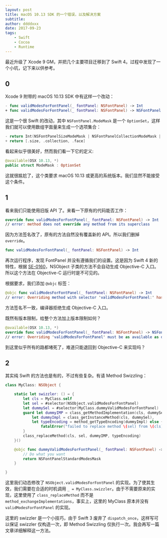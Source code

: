 ```yaml
---
layout: post
title: macOS 10.13 SDK 的一个错误，以及解决方案
subtitle:
author: ddddxxx
date: 2017-09-23
tags:
    - Swift
    - Cocoa
    - Runtime
---
```


最近升级了 Xcode 9 GM，并把几个主要项目迁移到了 Swift 4。过程中发现了一个小坑，记下来以供参考。

## 0

Xcode 9 附带的 macOS 10.13 SDK 中有这样一个改动：

```swift
- func validModesForFontPanel(_ fontPanel: NSFontPanel) -> Int
+ func validModesForFontPanel(_ fontPanel: NSFontPanel) -> NSFontPanel.ModeMask
```

这是一个很 Swift 的改动，其中 `NSFontPanel.ModeMask` 是一个 `OptionSet`，这样我们就可以使用数组字面量来生成一个选项集合：

```swift
- return Int(NSFontPanelSizeModeMask | NSFontPanelCollectionModeMask | NSFontPanelFaceModeMask)
+ return [.size, .collection, .face]
```

看起来似乎很美好，然而我们看一下它的定义:

```swift
@available(OSX 10.13, *)
public struct ModeMask : OptionSet
```

这就很尴尬了，这个类要求 macOS 10.13 或更高的系统版本。我们显然不能接受这个条件。

## 1

看来我们只能使用旧版 API 了。来看一下原有的代码能否工作：

```swift
override func validModesForFontPanel(_ fontPanel: NSFontPanel) -> Int
// error: method does not override any method from its superclass
```

因为方法签名改了，原有的方法自然没有覆盖新的 API。所以我们删掉 `override`。

```swift
func validModesForFontPanel(_ fontPanel: NSFontPanel) -> Int
```

再次运行程序，发现 FontPanel 并没有遵循我们的设置。这是因为 Swift 4 新的特性，根据 [SE-0160](https://github.com/apple/swift-evolution/blob/master/proposals/0160-objc-inference.md)，NSObject 子类的方法不会自动生成 Objective-C 入口。所以这个方法在 Objective-C 运行时是不可见的。

根据要求，我们添加 `@objc` 标签：

```swift
@objc func validModesForFontPanel(_ fontPanel: NSFontPanel) -> Int
// error: Overriding method with selector 'validModesForFontPanel:' has incompatible type '(NSFontPanel) -> Int'
```

方法签名不一致，编译器拒绝生成 Objective-C 入口。

既然有版本限制，给整个方法加上版本限制如何？

```swift
@available(OSX 10.13, *)
override func validModesForFontPanel(_ fontPanel: NSFontPanel) -> NSFontPanel.ModeMask
// error: Overriding 'validModesForFontPanel' must be as available as declaration it overrides
```

到这里似乎所有的路都堵死了，难道只能退回到 Objective-C 来实现吗？

## 2

其实纯 Swift 的方法也是有的，不过有些复杂。有请 Method Swizzling：

```swift
class MyClass: NSObject {

    static let swizzler: () = {
        let cls = MyClass.self
        let sel = #selector(NSObject.validModesForFontPanel)
        let dummySel = #selector(MyClass.dummyValidModesForFontPanel)
        guard let dummyIMP = class_getMethodImplementation(cls, dummySel),
            let dummyImpl = class_getInstanceMethod(cls, dummySel),
            let typeEncoding = method_getTypeEncoding(dummyImpl) else {
                fatalError("failed to replace method \(sel) from \(cls)")
        }
        class_replaceMethod(cls, sel, dummyIMP, typeEncoding)
    }()

    @objc func dummyValidModesForFontPanel(_ fontPanel: NSFontPanel) -> UInt32 {
        // Do what you want
        return NSFontPanelStandardModesMask
    }

}
```

这里我们动态修改了 `NSObject.validModesForFontPanel` 的实现。为了使其生效，我们需要在合适的时机调用 `_ = MyClass.swizzler`。由于不需要原来的实现，这里使用了 `class_replaceMethod` 而不是 `method_exchangeImplementations`，事实上，这里的 MyClass 原本并没有 `validModesForFontPanel` 的实现。

这里的 swizzler 是一个小技巧，由于 Swift 3 废弃了 `dispatch_once`，这样写可以保证 swizzler 仅构造一次，即 Method Swizzling 仅执行一次。我会再写一篇文章详细解释这一方法。
